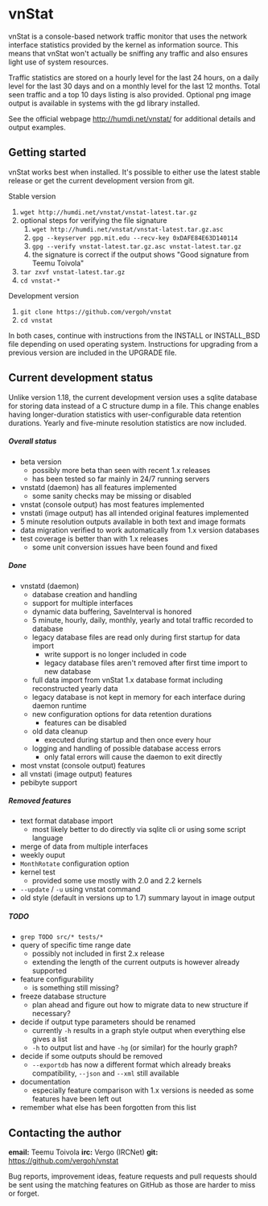 # vnStat

vnStat is a console-based network traffic monitor that uses the network
interface statistics provided by the kernel as information source. This
means that vnStat won't actually be sniffing any traffic and also ensures
light use of system resources.

Traffic statistics are stored on a hourly level for the last 24 hours, on
a daily level for the last 30 days and on a monthly level for the last 12
months. Total seen traffic and a top 10 days listing is also provided.
Optional png image output is available in systems with the gd library
installed.

See the official webpage http://humdi.net/vnstat/ for additional details
and output examples.

## Getting started

vnStat works best when installed. It's possible to either use the latest
stable release or get the current development version from git.

Stable version
  1. `wget http://humdi.net/vnstat/vnstat-latest.tar.gz`
  2. optional steps for verifying the file signature
     1. `wget http://humdi.net/vnstat/vnstat-latest.tar.gz.asc`
     2. `gpg --keyserver pgp.mit.edu --recv-key 0xDAFE84E63D140114`
     3. `gpg --verify vnstat-latest.tar.gz.asc vnstat-latest.tar.gz`
     4. the signature is correct if the output shows "Good signature from Teemu Toivola"
  3. `tar zxvf vnstat-latest.tar.gz`
  4. `cd vnstat-*`

Development version
  1. `git clone https://github.com/vergoh/vnstat`
  2. `cd vnstat`

In both cases, continue with instructions from the INSTALL or INSTALL_BSD file
depending on used operating system. Instructions for upgrading from a previous
version are included in the UPGRADE file.

## Current development status

Unlike version 1.18, the current development version uses a sqlite database
for storing data instead of a C structure dump in a file. This change enables
having longer-duration statistics with user-configurable data retention
durations. Yearly and five-minute resolution statistics are now included.

##### Overall status

  * beta version
    * possibly more beta than seen with recent 1.x releases
    * has been tested so far mainly in 24/7 running servers
  * vnstatd (daemon) has all features implemented
    * some sanity checks may be missing or disabled
  * vnstat (console output) has most features implemented
  * vnstati (image output) has all intended original features implemented
  * 5 minute resolution outputs available in both text and image formats
  * data migration verified to work automatically from 1.x version databases
  * test coverage is better than with 1.x releases
    * some unit conversion issues have been found and fixed

##### Done

  * vnstatd (daemon)
    * database creation and handling
    * support for multiple interfaces
    * dynamic data buffering, SaveInterval is honored
    * 5 minute, hourly, daily, monthly, yearly and total traffic recorded to database
    * legacy database files are read only during first startup for data import
      * write support is no longer included in code
      * legacy database files aren't removed after first time import to new database
    * full data import from vnStat 1.x database format including reconstructed yearly data
    * legacy database is not kept in memory for each interface during daemon runtime
    * new configuration options for data retention durations
      * features can be disabled
    * old data cleanup
      * executed during startup and then once every hour
    * logging and handling of possible database access errors
      * only fatal errors will cause the daemon to exit directly
  * most vnstat (console output) features
  * all vnstati (image output) features
  * pebibyte support

##### Removed features

  * text format database import
    * most likely better to do directly via sqlite cli or using some script language
  * merge of data from multiple interfaces
  * weekly ouput
  * `MonthRotate` configuration option
  * kernel test
    * provided some use mostly with 2.0 and 2.2 kernels
  * `--update` / `-u` using vnstat command
  * old style (default in versions up to 1.7) summary layout in image output

##### TODO

  * `grep TODO src/* tests/*`
  * query of specific time range date
    * possibly not included in first 2.x release
    * extending the length of the current outputs is however already supported
  * feature configurability
    * is something still missing?
  * freeze database structure
    * plan ahead and figure out how to migrate data to new structure if necessary?
  * decide if output type parameters should be renamed
    * currently `-h` results in a graph style output when everything else gives a list
    * `-h` to output list and have `-hg` (or similar) for the hourly graph?
  * decide if some outputs should be removed
    * `--exportdb` has now a different format which already breaks compatibility, `--json` and `--xml` still available
  * documentation
    * especially feature comparison with 1.x versions is needed as some features have been left out
  * remember what else has been forgotten from this list

## Contacting the author

**email:** Teemu Toivola <tst at iki dot fi>
**irc:** Vergo (IRCNet)
**git:** https://github.com/vergoh/vnstat

Bug reports, improvement ideas, feature requests and pull requests should be
sent using the matching features on GitHub as those are harder to miss or
forget.
